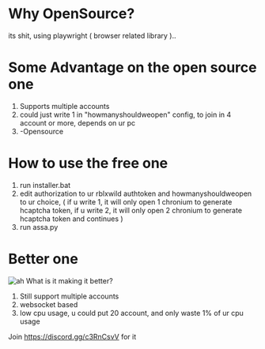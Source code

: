 # Why OpenSource?
its shit, using playwright ( browser related library )..

# Some Advantage on the open source one
1. Supports multiple accounts
2.  could just write 1 in "howmanyshouldweopen" config, to join in 4 account or more, depends on ur pc
3.  -Opensource

# How to use the free one
1. run installer.bat
2. edit authorization to ur rblxwild authtoken and howmanyshouldweopen to ur choice, ( if u write 1, it will only open 1 chronium to generate hcaptcha token, if u write 2, it will only open 2 chronium to generate hcaptcha token and continues )
3. run assa.py

# Better one
![ah](https://github.com/subandi123/rblxwild-rain-joiner-OPEN-SOURCE-free-/assets/74751653/cf17cfe8-9a77-4936-bdf3-95e2e6220909)
What is it making it better?
1. Still support multiple accounts
2. websocket based
3. low cpu usage, u could put 20 account, and only waste 1% of ur cpu usage

Join https://discord.gg/c3RnCsvV for it
